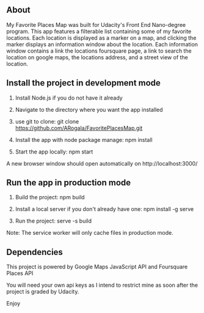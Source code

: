 
## About

My Favorite Places Map was built for Udacity's Front End Nano-degree program. This app features a filterable list containing some of my favorite locations. Each location is displayed as a marker on a map, and clicking the marker displays an information window about the location. Each information window contains a link the locations foursquare page, a link to search the location on google maps, the locations address, and a street view of the location.

## Install the project in development mode

1. Install Node.js if you do not have it already

2. Navigate to the directory where you want the app installed

3. use git to clone: git clone https://github.com/ARogala/FavoritePlacesMap.git

4. Install the app with node package manage: npm install

5. Start the app locally: npm start

A new browser window should open automatically on http://localhost:3000/

## Run the app in production mode

1. Build the project: npm build

2. Install a local server if you don't already have one: npm install -g serve

3. Run the project: serve -s build

Note: The service worker will only cache files in production mode.

## Dependencies

This project is powered by Google Maps JavaScript API and Foursquare Places API

You will need your own api keys as I intend to restrict mine as soon after the project is graded by Udacity.


Enjoy


